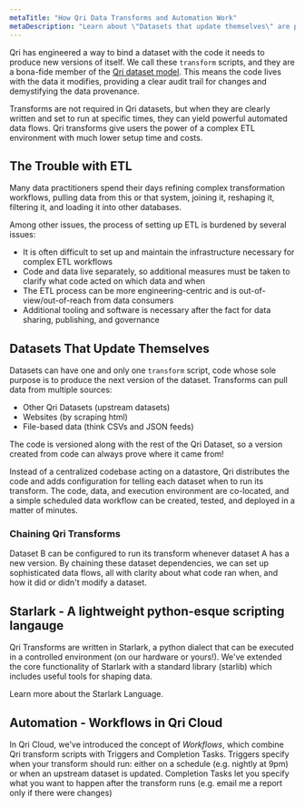 ```yaml
---
metaTitle: "How Qri Data Transforms and Automation Work"
metaDescription: "Learn about \"Datasets that update themselves\" are possible with a bit of code and the Qri data platform"
---
```


Qri has engineered a way to bind a dataset with the code it needs to produce new versions of itself.  We call these `transform` scripts, and they are a bona-fide member of the [Qri dataset model](/docs/concepts/understanding-qri/how-qri-defines-a-dataset/).  This means the code lives with the data it modifies, providing a clear audit trail for changes and demystifying the data provenance.

Transforms are not required in Qri datasets, but when they are clearly written and set to run at specific times, they can yield powerful automated data flows.  Qri transforms give users the power of a complex ETL environment with much lower setup time and costs.

## The Trouble with ETL

Many data practitioners spend their days refining complex transformation workflows, pulling data from this or that system, joining it, reshaping it, filtering it, and loading it into other databases.  

Among other issues, the process of setting up ETL is burdened by several issues:
- It is often difficult to set up and maintain the infrastructure necessary for complex ETL workflows
- Code and data live separately, so additional measures must be taken to clarify what code acted on which data and when
- The ETL process can be more engineering-centric and is out-of-view/out-of-reach from data consumers
- Additional tooling and software is necessary after the fact for data sharing, publishing, and governance

## Datasets That Update Themselves

Datasets can have one and only one `transform` script, code whose sole purpose is to produce the next version of the dataset.  Transforms can pull data from multiple sources:
- Other Qri Datasets (upstream datasets)
- Websites (by scraping html)
- File-based data (think CSVs and JSON feeds)

The code is versioned along with the rest of the Qri Dataset, so a version created from code can always prove where it came from!

Instead of a centralized codebase acting on a datastore, Qri distributes the code and adds configuration for telling each dataset when to run its transform.  The code, data, and execution environment are co-located, and a simple scheduled data workflow can be created, tested, and deployed in a matter of minutes.


### Chaining Qri Transforms

Dataset B can be configured to run its transform whenever dataset A has a new version.  By chaining these dataset dependencies, we can set up sophisticated data flows, all with clarity about what code ran when, and how it did or didn't modify a dataset.

## Starlark - A lightweight python-esque scripting langauge

Qri Transforms are written in Starlark, a python dialect that can be executed in a controlled environment (on our hardware or yours!).  We've extended the core functionality of Starlark with a standard library (starlib) which includes useful tools for shaping data.

Learn more about the Starlark Language.

## Automation - Workflows in Qri Cloud

In Qri Cloud, we've introduced the concept of _Workflows_, which combine Qri transform scripts with Triggers and Completion Tasks.  Triggers specify when your transform should run: either on a schedule (e.g. nightly at 9pm) or when an upstream dataset is updated.  Completion Tasks let you specify what you want to happen after the transform runs (e.g. email me a report only if there were changes)
